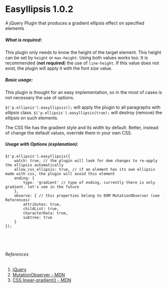 # Easyllipsis 1.0.2
A jQuery Plugin that produces a gradient ellipsis effect on specified elements

##### What is required:

This plugin only needs to know the height of the target element. This height can be set by `height` or `max-height`. Using both values works too.
It is recommended (**not required**) the use of `line-height`. If this value does not exist, the plugin will apply it with the font size value.

##### Basic usage:

This plugin is thought for an easy implementation, so in the most of cases is not necessary the use of options.

`$('p.ellipsis').easyllipsis();` will apply the plugin to all paragraphs with *ellipsis* class.
`$('p.ellipsis').easyllipsis(true);` will destroy (remove) the ellipsis on such elements.

The CSS file has the gradient style and its width by default. Better, instead of change the default values, override them in your own CSS. 

##### Usage with Options (explanation):

```
$('p.ellipsis').easyllipsis({
    watch: true, // the plugin will look for dom changes to re-apply the ellipsis automatically
    allow_css_ellipsis: true, // if an element has its own ellipsis made with css, the plugin will avoid this element
    ending: {
        type: 'gradient' // type of ending, currently there is only gradient. let's see in the future
    },
    observe: { // this properties belong to DOM MutationObserver (see References)
        attributes: true,
        childList: true,
        characterData: true,
        subtree: true
    }
});
```

&nbsp;
---
###### References
1. [jQuery](https://jquery.com/)
2. [MutationObserver - MDN](https://developer.mozilla.org/en-US/docs/Web/API/MutationObserver)
3. [CSS linear-gradient() - MDN](https://developer.mozilla.org/en-US/docs/Web/CSS/linear-gradient)